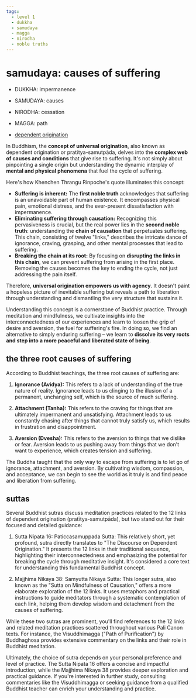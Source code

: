 ```yaml
---
tags:
  - level 1 
  - dukkha 
  - samudaya 
  - magga 
  - nirodha
  - noble truths
---
```

# samudaya: causes of suffering

- DUKKHA: impermanence
- SAMUDAYA: causes
- NIRODHA: cessation
- MAGGA: path

- [dependent origination](https://shanenull.com/buddhism/2023/origination/)

In Buddhism, the **concept of universal origination**, also known as dependent origination or pratītya-samutpāda, delves into the **complex web of causes and conditions** that give rise to suffering. It's not simply about pinpointing a single origin but understanding the dynamic interplay of **mental and physical phenomena** that fuel the cycle of suffering.

Here's how Khenchen Thrangu Rinpoche's quote illuminates this concept:

- **Suffering is inherent:** The **first noble truth** acknowledges that suffering is an unavoidable part of human existence. It encompasses physical pain, emotional distress, and the ever-present dissatisfaction with impermanence.
- **Eliminating suffering through causation:** Recognizing this pervasiveness is crucial, but the real power lies in the **second noble truth**: understanding the **chain of causation** that perpetuates suffering. This chain, consisting of twelve "links," describes the intricate dance of ignorance, craving, grasping, and other mental processes that lead to suffering.
- **Breaking the chain at its root:** By focusing on **disrupting the links in this chain**, we can prevent suffering from arising in the first place. Removing the causes becomes the key to ending the cycle, not just addressing the pain itself.

Therefore, **universal origination empowers us with agency**. It doesn't paint a hopeless picture of inevitable suffering but reveals a path to liberation through understanding and dismantling the very structure that sustains it.

Understanding this concept is a cornerstone of Buddhist practice. Through meditation and mindfulness, we cultivate insights into the interconnectedness of our experiences and learn to loosen the grip of desire and aversion, the fuel for suffering's fire. In doing so, we find an alternative to simply enduring suffering – we learn to **dissolve its very roots and step into a more peaceful and liberated state of being**.

## the three root causes of suffering

According to Buddhist teachings, the three root causes of suffering are:

1. **Ignorance (Avidya):** This refers to a lack of understanding of the true nature of reality. Ignorance leads to us clinging to the illusion of a permanent, unchanging self, which is the source of much suffering.

2. **Attachment (Tanha):** This refers to the craving for things that are ultimately impermanent and unsatisfying. Attachment leads to us constantly chasing after things that cannot truly satisfy us, which results in frustration and disappointment.

3. **Aversion (Dvesha):** This refers to the aversion to things that we dislike or fear. Aversion leads to us pushing away from things that we don't want to experience, which creates tension and suffering.

The Buddha taught that the only way to escape from suffering is to let go of ignorance, attachment, and aversion. By cultivating wisdom, compassion, and acceptance, we can begin to see the world as it truly is and find peace and liberation from suffering.

## suttas

Several Buddhist sutras discuss meditation practices related to the 12 links of dependent origination (pratītya-samutpāda), but two stand out for their focused and detailed guidance:

1. Sutta Nipata 16: Paticcasamuppada Sutta: This relatively short, yet profound, sutra directly translates to "The Discourse on Dependent Origination." It presents the 12 links in their traditional sequence, highlighting their interconnectedness and emphasizing the potential for breaking the cycle through meditative insight. It's considered a core text for understanding this fundamental Buddhist concept.

2. Majjhima Nikaya 38: Samyutta Nikaya Sutta: This longer sutra, also known as the "Sutta on Mindfulness of Causation," offers a more elaborate exploration of the 12 links. It uses metaphors and practical instructions to guide meditators through a systematic contemplation of each link, helping them develop wisdom and detachment from the causes of suffering.

While these two sutras are prominent, you'll find references to the 12 links and related meditation practices scattered throughout various Pali Canon texts. For instance, the Visuddhimagga ("Path of Purification") by Buddhaghosa provides extensive commentary on the links and their role in Buddhist meditation.

Ultimately, the choice of sutra depends on your personal preference and level of practice. The Sutta Nipata 16 offers a concise and impactful introduction, while the Majjhima Nikaya 38 provides deeper exploration and practical guidance. If you're interested in further study, consulting commentaries like the Visuddhimagga or seeking guidance from a qualified Buddhist teacher can enrich your understanding and practice.
